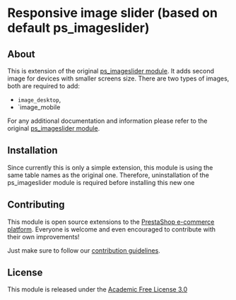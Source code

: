 # Responsive image slider (based on default ps_imageslider)

## About

This is extension of the original [ps_imageslider module]([url](https://github.com/PrestaShop/ps_imageslider)). It adds second image for devices with smaller screens size. There are two types of images, both are required to add: 
- `image_desktop`,
- `image_mobile

For any additional documentation and information please refer to the original [ps_imageslider module]([url](https://github.com/PrestaShop/ps_imageslider)).

## Installation

Since currently this is only a simple extension, this module is using the same table names as the original one. Therefore, uninstallation of the ps_imageslider module is required before installing this new one


## Contributing

This module is open source extensions to the [PrestaShop e-commerce platform][prestashop]. Everyone is welcome and even encouraged to contribute with their own improvements!

Just make sure to follow our [contribution guidelines][contribution-guidelines].

## License

This module is released under the [Academic Free License 3.0][AFL-3.0] 

[prestashop]: https://www.prestashop.com/
[contribution-guidelines]: https://devdocs.prestashop.com/1.7/contribute/contribution-guidelines/project-modules/
[AFL-3.0]: https://opensource.org/licenses/AFL-3.0
